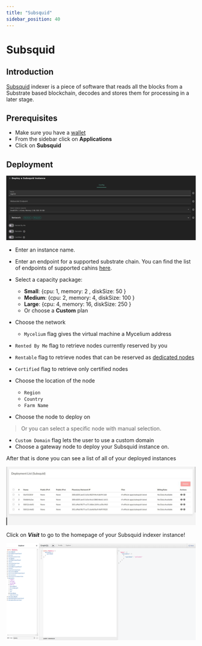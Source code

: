 ```yaml
---
title: "Subsquid"
sidebar_position: 40
---
```


<h1> Subsquid </h1>

## Introduction

[Subsquid](https://www.subsquid.io/) indexer is a piece of software that reads all the blocks from a Substrate based blockchain, decodes and stores them for processing in a later stage.

## Prerequisites

- Make sure you have a [wallet](../wallet_connector.md)
- From the sidebar click on **Applications**
- Click on **Subsquid**

## Deployment

![](./img/solutions_subsquid.png)

- Enter an instance name.

- Enter an endpoint for a supported substrate chain. You can find the list of endpoints of supported cahins [here](https://github.com/polkadot-js/apps/blob/master/packages/apps-config/src/endpoints/production.ts).


- Select a capacity package:
    - **Small**: {cpu: 1, memory: 2 , diskSize: 50 }
    - **Medium**: {cpu: 2, memory: 4, diskSize: 100 }
    - **Large**: {cpu: 4, memory: 16, diskSize: 250 }
    - Or choose a **Custom** plan
- Choose the network
   - `Mycelium` flag gives the virtual machine a Mycelium address
- `Rented By Me` flag to retrieve nodes currently reserved by you
- `Rentable` flag to retrieve nodes that can be reserved as [dedicated nodes](../deploy/node_finder.md#dedicated-nodes)
- `Certified` flag to retrieve only certified nodes 
- Choose the location of the node
   - `Region`
   - `Country`
   - `Farm Name`
- Choose the node to deploy on
> Or you can select a specific node with manual selection.
- `Custom Domain` flag lets the user to use a custom domain
- Choose a gateway node to deploy your Subsquid instance on.


After that is done you can see a list of all of your deployed instances

![](./img/subsquid_list.png)

Click on ***Visit*** to go to the homepage of your Subsquid indexer instance!

![](./img/subsquid_graphql.png)

